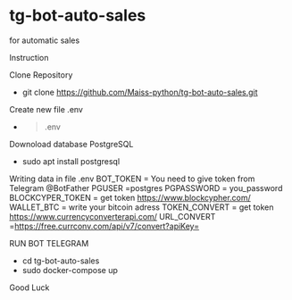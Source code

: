 # tg-bot-auto-sales
for automatic sales

Instruction 

Clone Repository
- git clone https://github.com/Maiss-python/tg-bot-auto-sales.git

Create new file .env
- > .env

Downoload database PostgreSQL
- sudo apt install postgresql

Writing data in file .env
BOT_TOKEN = You need to give token from Telegram @BotFather
PGUSER =postgres
PGPASSWORD = you_password
BLOCKCYPER_TOKEN = get token https://www.blockcypher.com/
WALLET_BTC = write your bitcoin adress
TOKEN_CONVERT = get token https://www.currencyconverterapi.com/
URL_CONVERT =https://free.currconv.com/api/v7/convert?apiKey=

RUN BOT TELEGRAM 

- cd tg-bot-auto-sales
- sudo docker-compose up


Good Luck
